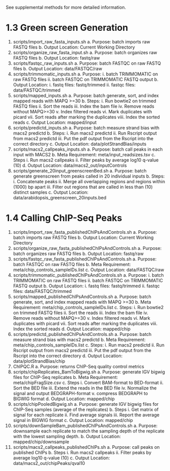 See supplemental methods for more detailed information.

# 1.3 Green screen Generation
1. scripts/import_raw_fasta_inputs.sh
   a. Purpose: batch imports raw FASTQ files
   b. Output Location: Current Working Directory
2. scripts/organize_raw_fasta_input.sh
   a. Purpose: batch organizes raw FASTQ files
   b. Output Location: fastq/raw
3. scripts/fastqc_raw_inputs.sh
   a. Purpose: batch FASTQC on raw FASTQ files
   b. Output Location: data/FASTQC/raw
4. scripts/trimmomatic_inputs.sh 
   a. Purpose:
      i. batch TRIMMOMATIC on raw FASTQ files
      ii. batch FASTQC on TRIMMOMATIC FASTQ output
   b. Output Location: 
      i. fastq files: fastq/trimmed
      ii. fastqc files: data/FASTQC/trimmed 
5. scripts/mapped_inputs.sh
   a. Purpose: batch generate, sort, and index mapped reads with MAPQ >=30
   b. Steps:
      i. Run bowtie2 on trimmed FASTQ files
      ii. Sort the reads
      iii. Index the bam file
      iv. Remove reads without MAPQ>=30
      v. Index filtered reads
      vi. Mark duplicates with picard
      vii. Sort reads after marking the duplicates
      viii. Index the sorted reads
   c. Output Location: mapped/input
6. scripts/predictd_inputs.sh
   a. Purpose: batch measure strand bias with macs2 predictd
   b. Steps:
      i. Run macs2 predictd
      ii. Run Rscript output from macs2 predictd
      iii. Put the pdf output from the Rscript into the correct directory
   c. Output Location: data/plotStrandBias/inputs
7. scripts/macs2_callpeaks_inputs.sh
   a. Purpose: batch call peaks in each input with MACS2
   b. Meta Requirement: meta/input_readsizes.tsv
   c. Steps
      i. Run macs2 callpeaks
      ii. Filter peaks by average log10 q-value (10)
   d. Output Location: data/macs2_out/inputControls
8. scripts/generate_20input_greenscreenBed.sh
   a. Purpose: batch generate greenscreen from peaks called in 20 individual inputs
   b. Steps:
      i. Concatenate peaks
      ii. Merge all overlapping regions and regions within (1000) bp apart
      iii. Filter out regions that are called in less than (10) distinct samples
   c. Output Location: data/arabidopsis_greenscreen_20inputs.bed
# 1.4 Calling ChIP-Seq Peaks
1. scripts/import_raw_fasta_publishedChIPsAndControls.sh 
   a. Purpose: batch imports raw FASTQ files
   b. Output Location: Current Working Directory
2. scripts/organize_raw_fasta_publishedChIPsAndControls.sh
   a. Purpose: batch organizes raw FASTQ files
   b. Output Location: fastq/raw
3. scripts/fastqc_raw_fasta_publishedChIPsAndControls.sh
   a. Purpose: batch FASTQC on raw FASTQ files
   b. Meta Requirement: meta/chip_controls_sampleIDs.list
   c. Output Location: data/FASTQC/raw
4. scripts/trimmomatic_publishedChIPsAndControls.sh
   a. Purpose:
       i. batch TRIMMOMATIC on raw FASTQ files
       ii. batch FASTQC on TRIMMOMATIC FASTQ output
   b. Output Location: 
      i. fastq files: fastq/trimmed
      ii. fastqc files: data/FASTQC/trimmed 
5. scripts/mapped_publishedChIPsAndControls.sh
   a. Purpose: batch generate, sort, and index mapped reads with MAPQ >=30
   b. Meta Requirement: meta/chip_controls_sampleIDs.list
   c. Steps:
      i. Run bowtie2 on trimmed FASTQ files
      ii. Sort the reads
      iii. Index the bam file
      iv. Remove reads without MAPQ>=30
      v. Index filtered reads
      vi. Mark duplicates with picard
      vii. Sort reads after marking the duplicates
      viii. Index the sorted reads
   d. Output Location: mapped/chip
6. scripts/predictd_publishedChIPsAndControls.sh
   a. Purpose: batch measure strand bias with macs2 predictd
   b. Meta Requirement: meta/chip_controls_sampleIDs.list
   c. Steps:
      i. Run macs2 predictd
      ii. Run Rscript output from macs2 predictd
      iii. Put the pdf output from the Rscript into the correct directory
   d. Output Location: data/plotStrandBias/chip
7. ChIPQC.R
   a. Purpose: returns ChIP-Seq quality control metrics
8. scripts/chipReplicates_BamToBigwig.sh
   a. Purpose: generate IGV bigwig files for ChIP-Seq replicates
   b. Meta Requirement: meta/chipFragSize.csv
   c. Steps
      i. Convert BAM-format to BED-format
      ii. Sort the BED file
      iii. Extend the reads in the BED file
      iv. Normalize the signal and output BEDGRAPH-format
      v. compress BEDGRAPH to BIGWIG format
   d. Output Location: mapped/chip
9. scripts/chipPooledBigwig.sh
   a. Purpose: generate IGV bigwig files for ChIP-Seq samples (average of the replicates)
   b. Steps
      i. Get matrix of signal for each replicate
      ii. Find average signals
      iii. Report the average signal in BIGWIG format
   c. Output Location: mapped/chip
10. scripts/downSampleBam_publishedChIPsAndControls.sh
   a. Purpose: downsample each replicate to match the sampling depth of the replicate with the lowest sampling depth.
   b. Output Location: mapped/chip/downsample
11. scripts/macs2_callpeaks_publishedChIPs.sh
   a. Purpose: call peaks on published ChIPs
   b. Steps
      i. Run macs2 callpeaks
      ii. Filter peaks by average log10 q-value (10)
   c. Output Location: data/macs2_out/chipPeaks/qval10
